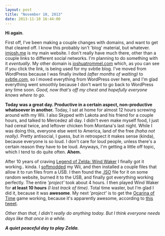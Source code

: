 ```yaml
---
layout: post
title: "November 10, 2013"
date: 2013-11-10 16:44:00
---
```


**Hi again**.

First off, I've been making a couple changes with domains, and want to get that cleared off. I know this probably isn't 'blog' material, but whatever. [imjosh.me](http://imjosh.me) is my main website. I don't really have much there, other than a couple links to different social networks. I'm planning to do something with it *eventually*. My other domain is [joshuatrommel.com](http://joshuatrommel.com) which, as you can see if you click the link, is being used for my svbtle blog. I've moved from WordPress because I was finally invited *(after months of waiting)* to [svbtle.com](http://svbtle.com), so I moved everything from WordPress over here, and I'm glad everything went smoothly because I don't want to go back to WordPress any time soon.
*Good, now that's off my chest and hopefully everyone knows where to go.*

**Today was a great day. Productive in a certain aspect, non-productive whatsoever in another.** Today, I sat at home for almost 12 hours screwing around with my Wii. I also Skyped with Lakota and his friend for a couple hours, and talked to Mercedez all day. I didn't even make myself food, I just had cereal twice, and leftover chicken from Montana's last night. While I was doing this, everyone else went to America, land of the free *(haha not really)*. Pretty antisocial, I guess, but in retrospect it makes sense (kinda), because everyone is so loud. I don't care for loud people, unless there's a certain reason they have to be loud. Anyways, I'm getting a little off topic, which I tend to do quite often. **Ahem.**

After 10 years of craving [Legend of Zelda: Wind Waker](http://en.wikipedia.org/wiki/The_Legend_of_Zelda:_The_Wind_Waker) I finally got it working.. kinda. I [softmodded](http://en.wikipedia.org/wiki/Softmod#Softmods_for_Nintendo_Wii) my Wii, and then installed a couple files that allow it to run files from a USB. I then found the [.ISO](http://en.wikipedia.org/wiki/ISO_image) file for it on some random website, burned it to the USB, and finally got everything working perfectly. The entire *'project'* took about 4 hours. I then played Wind Waker for **at least 10 hours** *(I lost track of time).* Total time waster, but I'm glad I did it, because it was **awesome**. My next *'project'* is to get the [Ocarina of Time](http://en.wikipedia.org/wiki/The_Legend_of_Zelda:_Ocarina_of_Time) game working, because it's apparently awesome, according to [this tweet](https://twitter.com/HiddenPaws/status/399758811658850304).

*Other than that, I didn't really do anything today. But I think everyone needs days like that once in a while.*

***A quiet peaceful day to play Zelda.***
